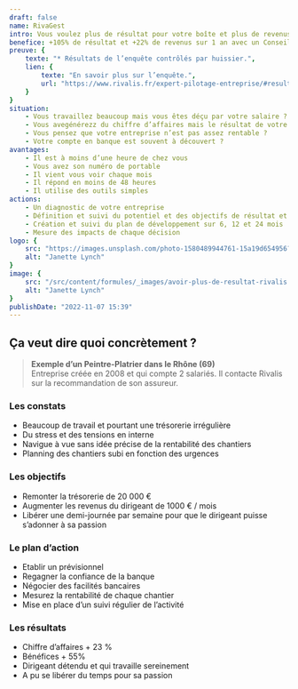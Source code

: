 ```yaml
---
draft: false
name: RivaGest
intro: Vous voulez plus de résultat pour votre boîte et plus de revenus pour vous ?
benefice: +105% de résultat et +22% de revenus sur 1 an avec un Conseiller Rivalis
preuve: {
    texte: "* Résultats de l’enquête contrôlés par huissier.",
    lien: {
        texte: "En savoir plus sur l’enquête.",
        url: "https://www.rivalis.fr/expert-pilotage-entreprise/#resultats-pilotage-rivalis"
    }
}
situation:
    - Vous travaillez beaucoup mais vous êtes déçu par votre salaire ?
    - Vous avegénérezz du chiffre d’affaires mais le résultat de votre entreprise est trop faible ?
    - Vous pensez que votre entreprise n’est pas assez rentable ?
    - Votre compte en banque est souvent à découvert ?
avantages:
    - Il est à moins d’une heure de chez vous
    - Vous avez son numéro de portable
    - Il vient vous voir chaque mois
    - Il répond en moins de 48 heures
    - Il utilise des outils simples
actions:
    - Un diagnostic de votre entreprise
    - Définition et suivi du potentiel et des objectifs de résultat et de revenus
    - Création et suivi du plan de développement sur 6, 12 et 24 mois
    - Mesure des impacts de chaque décision
logo: {
    src: "https://images.unsplash.com/photo-1580489944761-15a19d654956?&fit=crop&w=280",
    alt: "Janette Lynch"
}
image: {
    src: "/src/content/formules/_images/avoir-plus-de-resultat-rivalis.webp",
    alt: "Janette Lynch"
}
publishDate: "2022-11-07 15:39"
---
```


##  Ça veut dire quoi concrètement ?

> **Exemple d’un Peintre-Platrier dans le Rhône (69)**  
> Entreprise créée en 2008 et qui compte 2 salariés. Il contacte Rivalis sur la recommandation de son assureur.

### Les constats
- Beaucoup de travail et pourtant une trésorerie irrégulière
- Du stress et des tensions en interne
- Navigue à vue sans idée précise de la rentabilité des chantiers
- Planning des chantiers subi en fonction des urgences

### Les objectifs
- Remonter la trésorerie de 20 000 €
- Augmenter les revenus du dirigeant de 1000 € / mois
- Libérer une demi-journée par semaine pour que le dirigeant puisse s’adonner à sa passion
### Le plan d’action
- Etablir un prévisionnel
- Regagner la confiance de la banque
- Négocier des facilités bancaires
- Mesurez la rentabilité de chaque chantier
- Mise en place d’un suivi régulier de l’activité

### Les résultats
- Chiffre d’affaires + 23 %
- Bénéfices + 55%
- Dirigeant détendu et qui travaille sereinement
- A pu se libérer du temps pour sa passion
